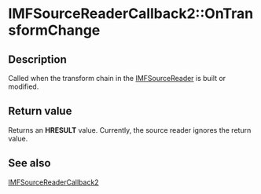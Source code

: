 # IMFSourceReaderCallback2::OnTransformChange

## Description

Called when the transform chain in the [IMFSourceReader](https://learn.microsoft.com/windows/desktop/api/mfreadwrite/nn-mfreadwrite-imfsourcereader) is built or modified.

## Return value

Returns an **HRESULT** value. Currently, the source reader ignores the return value.

## See also

[IMFSourceReaderCallback2](https://learn.microsoft.com/windows/desktop/api/mfreadwrite/nn-mfreadwrite-imfsourcereadercallback2)